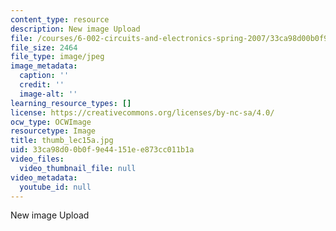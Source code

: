 ```yaml
---
content_type: resource
description: New image Upload
file: /courses/6-002-circuits-and-electronics-spring-2007/33ca98d00b0f9e44151ee873cc011b1a_thumb_lec15a.jpg
file_size: 2464
file_type: image/jpeg
image_metadata:
  caption: ''
  credit: ''
  image-alt: ''
learning_resource_types: []
license: https://creativecommons.org/licenses/by-nc-sa/4.0/
ocw_type: OCWImage
resourcetype: Image
title: thumb_lec15a.jpg
uid: 33ca98d0-0b0f-9e44-151e-e873cc011b1a
video_files:
  video_thumbnail_file: null
video_metadata:
  youtube_id: null
---
```

New image Upload